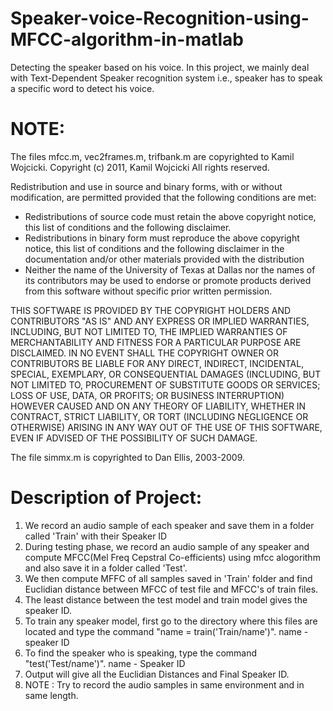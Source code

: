 # Speaker-voice-Recognition-using-MFCC-algorithm-in-matlab
Detecting the speaker based on his voice. In this project, we mainly deal with Text-Dependent Speaker recognition system i.e., speaker has to speak a specific word to detect his voice.

# NOTE:
The files mfcc.m, vec2frames.m, trifbank.m are copyrighted to Kamil Wojcicki.
Copyright (c) 2011, Kamil Wojcicki 
All rights reserved.

Redistribution and use in source and binary forms, with or without 
modification, are permitted provided that the following conditions are 
met:

* Redistributions of source code must retain the above copyright 
notice, this list of conditions and the following disclaimer. 
* Redistributions in binary form must reproduce the above copyright 
notice, this list of conditions and the following disclaimer in 
the documentation and/or other materials provided with the distribution 
* Neither the name of the University of Texas at Dallas nor the names 
of its contributors may be used to endorse or promote products derived 
from this software without specific prior written permission.

THIS SOFTWARE IS PROVIDED BY THE COPYRIGHT HOLDERS AND CONTRIBUTORS "AS IS" 
AND ANY EXPRESS OR IMPLIED WARRANTIES, INCLUDING, BUT NOT LIMITED TO, THE 
IMPLIED WARRANTIES OF MERCHANTABILITY AND FITNESS FOR A PARTICULAR PURPOSE 
ARE DISCLAIMED. IN NO EVENT SHALL THE COPYRIGHT OWNER OR CONTRIBUTORS BE 
LIABLE FOR ANY DIRECT, INDIRECT, INCIDENTAL, SPECIAL, EXEMPLARY, OR 
CONSEQUENTIAL DAMAGES (INCLUDING, BUT NOT LIMITED TO, PROCUREMENT OF 
SUBSTITUTE GOODS OR SERVICES; LOSS OF USE, DATA, OR PROFITS; OR BUSINESS 
INTERRUPTION) HOWEVER CAUSED AND ON ANY THEORY OF LIABILITY, WHETHER IN 
CONTRACT, STRICT LIABILITY, OR TORT (INCLUDING NEGLIGENCE OR OTHERWISE) 
ARISING IN ANY WAY OUT OF THE USE OF THIS SOFTWARE, EVEN IF ADVISED OF THE 
POSSIBILITY OF SUCH DAMAGE.

The file simmx.m is copyrighted to Dan Ellis, 2003-2009.

# Description of Project:
1. We record an audio sample of each speaker and save them in a folder called 'Train' with their Speaker ID
2. During testing phase, we record an audio sample of any speaker and compute MFCC(Mel Freq Cepstral Co-efficients) using mfcc alogorithm and also save it in a folder called 'Test'.
3. We then compute MFFC of all samples saved in 'Train' folder and find Euclidian distance between MFCC of test file and MFCC's of train files.
4. The least distance between the test model and train model gives the speaker ID.
5. To train any speaker model, first go to the directory where this files are located and type the command "name = train('Train/name')". name - speaker ID
6. To find the speaker who is speaking, type the command "test('Test/name')". name - Speaker ID
7. Output will give all the Euclidian Distances and Final Speaker ID.
8. NOTE : Try to record the audio samples in same environment and in same length.
